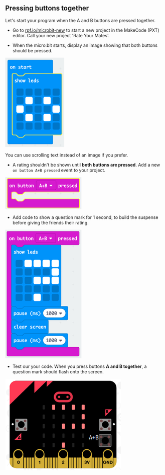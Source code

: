 ## Pressing buttons together

Let's start your program when the A and B buttons are pressed together.

+ Go to <a href="https://rpf.io/microbit-new" target="_blank">rpf.io/microbit-new</a> to start a new project in the MakeCode (PXT) editor. Call your new project 'Rate Your Mates'.

+ When the micro:bit starts, display an image showing that both buttons should be pressed.

![截圖](images/rate-start-img.png)

You can use scrolling text instead of an image if you prefer.

+ A rating shouldn't be shown until **both buttons are pressed**. Add a new `on button A+B pressed` event to your project.

![截圖](images/rate-ab.png)

+ Add code to show a question mark for 1 second, to build the suspense before giving the friends their rating.

![截圖](images/rate-question.png)

+ Test our your code. When you press buttons **A and B together**, a question mark should flash onto the screen.

![截圖](images/rate-question-test.png)